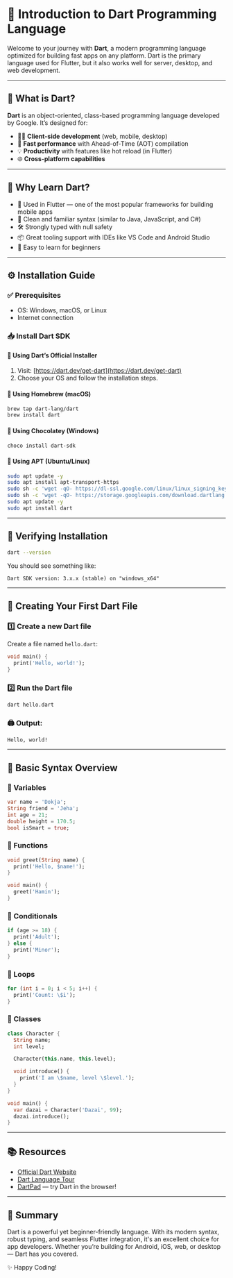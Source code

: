 # 🐋 Introduction to Dart Programming Language

Welcome to your journey with **Dart**, a modern programming language optimized for building fast apps on any platform. Dart is the primary language used for Flutter, but it also works well for server, desktop, and web development.

---

## 📌 What is Dart?

**Dart** is an object-oriented, class-based programming language developed by Google. It’s designed for:

* 🧑‍💻 **Client-side development** (web, mobile, desktop)
* 🚀 **Fast performance** with Ahead-of-Time (AOT) compilation
* 💡 **Productivity** with features like hot reload (in Flutter)
* 🌐 **Cross-platform capabilities**

---

## 🧠 Why Learn Dart?

* 💖 Used in Flutter — one of the most popular frameworks for building mobile apps
* 🧹 Clean and familiar syntax (similar to Java, JavaScript, and C#)
* 🛠 Strongly typed with null safety
* 📦 Great tooling support with IDEs like VS Code and Android Studio
* 🌱 Easy to learn for beginners

---

## ⚙️ Installation Guide

### ✅ Prerequisites

* OS: Windows, macOS, or Linux
* Internet connection

### 📥 Install Dart SDK

#### 🔸 **Using Dart’s Official Installer**

1. Visit: [https://dart.dev/get-dart](https://dart.dev/get-dart)
2. Choose your OS and follow the installation steps.

#### 🔸 **Using Homebrew (macOS)**

```bash
brew tap dart-lang/dart
brew install dart
```

#### 🔸 **Using Chocolatey (Windows)**

```bash
choco install dart-sdk
```

#### 🔸 **Using APT (Ubuntu/Linux)**

```bash
sudo apt update -y
sudo apt install apt-transport-https
sudo sh -c 'wget -qO- https://dl-ssl.google.com/linux/linux_signing_key.pub | apt-key add -'
sudo sh -c 'wget -qO- https://storage.googleapis.com/download.dartlang.org/linux/debian/dart_stable.list > /etc/apt/sources.list.d/dart_stable.list'
sudo apt update -y
sudo apt install dart
```

---

## 🧪 Verifying Installation

```bash
dart --version
```

You should see something like:

```
Dart SDK version: 3.x.x (stable) on "windows_x64"
```

---

## 🧰 Creating Your First Dart File

### 1️⃣ Create a new Dart file

Create a file named `hello.dart`:

```dart
void main() {
  print('Hello, world!');
}
```

### 2️⃣ Run the Dart file

```bash
dart hello.dart
```

### 🖨 Output:

```
Hello, world!
```

---

## 🧱 Basic Syntax Overview

### 🔹 Variables

```dart
var name = 'Dokja';
String friend = 'Jeha';
int age = 21;
double height = 170.5;
bool isSmart = true;
```

### 🔹 Functions

```dart
void greet(String name) {
  print('Hello, $name!');
}

void main() {
  greet('Hamin');
}
```

### 🔹 Conditionals

```dart
if (age >= 18) {
  print('Adult');
} else {
  print('Minor');
}
```

### 🔹 Loops

```dart
for (int i = 0; i < 5; i++) {
  print('Count: \$i');
}
```

### 🔹 Classes

```dart
class Character {
  String name;
  int level;

  Character(this.name, this.level);

  void introduce() {
    print('I am \$name, level \$level.');
  }
}

void main() {
  var dazai = Character('Dazai', 99);
  dazai.introduce();
}
```

---

## 📚 Resources

* [Official Dart Website](https://dart.dev)
* [Dart Language Tour](https://dart.dev/guides/language/language-tour)
* [DartPad](https://dartpad.dev/) — try Dart in the browser!

---

## 🎯 Summary

Dart is a powerful yet beginner-friendly language. With its modern syntax, robust typing, and seamless Flutter integration, it's an excellent choice for app developers. Whether you’re building for Android, iOS, web, or desktop — Dart has you covered.

✨ Happy Coding!
